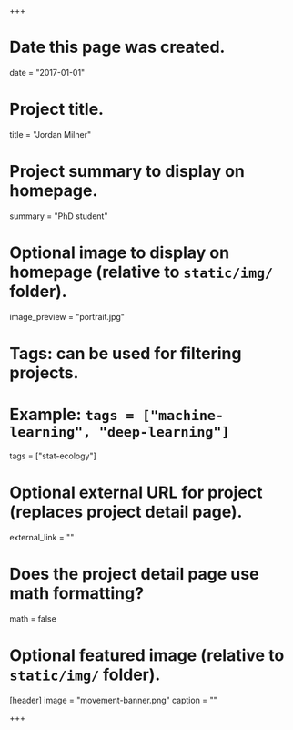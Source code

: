 +++
# Date this page was created.
date = "2017-01-01"

# Project title.
title = "Jordan Milner"

# Project summary to display on homepage.
summary = "PhD student"

# Optional image to display on homepage (relative to `static/img/` folder).
image_preview = "portrait.jpg"

# Tags: can be used for filtering projects.
# Example: `tags = ["machine-learning", "deep-learning"]`
tags = ["stat-ecology"]

# Optional external URL for project (replaces project detail page).
external_link = ""

# Does the project detail page use math formatting?
math = false

# Optional featured image (relative to `static/img/` folder).
[header]
image = "movement-banner.png"
caption = ""

+++

<br>

